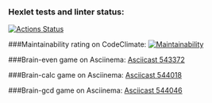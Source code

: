 ### Hexlet tests and linter status:
[![Actions Status](https://github.com/ikki-li/frontend-project-44/workflows/hexlet-check/badge.svg)](https://github.com/ikki-li/frontend-project-44/actions)

###Maintainability rating on CodeClimate: 
[![Maintainability](https://api.codeclimate.com/v1/badges/f4b7aa860861316b85f3/maintainability)](https://codeclimate.com/github/ikki-li/frontend-project-44/maintainability)

###Brain-even game on Asciinema:
[Asciicast 543372](https://asciinema.org/a/543372)

###Brain-calc game on Asciinema:
[Asciicast 544018](https://asciinema.org/a/544018)

###Brain-gcd game on Asciinema:
[Asciicast 544046](https://asciinema.org/a/544046)
